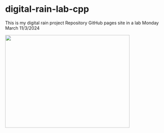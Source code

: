 # digital-rain-lab-cpp
This is my digital rain project Repository GitHub pages site in a lab Monday March 11/3/2024

<img src="https://raw.githubusercontent.com/StephenHarney/readme/docs/assets/MatrixCode.png" width="400" height="300">
